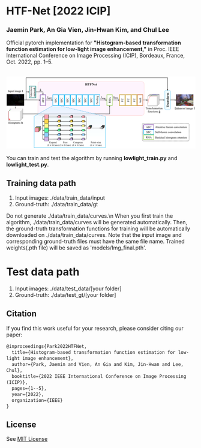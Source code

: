 # HTF-Net [2022 ICIP]

### Jaemin Park, An Gia Vien, Jin-Hwan Kim, and Chul Lee
Official pytorch implementation for **"Histogram-based transformation function estimation for low-light image enhancement,"** in Proc. IEEE International Conference on Image Processing (ICIP), Bordeaux, France, Oct. 2022, pp. 1–5.


<p float="left">
  &emsp;&emsp; <img src="overview.PNG" width="800" />
</p>

You can train and test the algorithm by running **lowlight_train.py** and **lowlight_test.py**.

## Training data path
1. Input images: ./data/train_data/input
2. Ground-truth: ./data/train_data/gt

Do not generate ./data/train_data/curves.\n
When you first train the algorithm, ./data/train_data/curves will be generated automatically.
Then, the ground-truth transformation functions for training will be automatically downloaded on ./data/train_data/curves.
Note that the input image and corresponding ground-truth files must have the same file name.
Trained weights(.pth file) will be saved as 'models/Img_final.pth'. 

# Test data path
1. Input images: ./data/test_data/[your folder]
2. Ground-truth: ./data/test_gt/[your folder]

## Citation
If you find this work useful for your research, please consider citing our paper:
```
@inproceedings{Park2022HTFNet,
  title={Histogram-based transformation function estimation for low-light image enhancement},
  author={Park, Jaemin and Vien, An Gia and Kim, Jin-Hwan and Lee, Chul},
  booktitle={2022 IEEE International Conference on Image Processing (ICIP)},
  pages={1--5},
  year={2022},
  organization={IEEE}
}
```

## License
See [MIT License](https://github.com/PJaemin/HTF-Net/blob/main/LICENSE)




